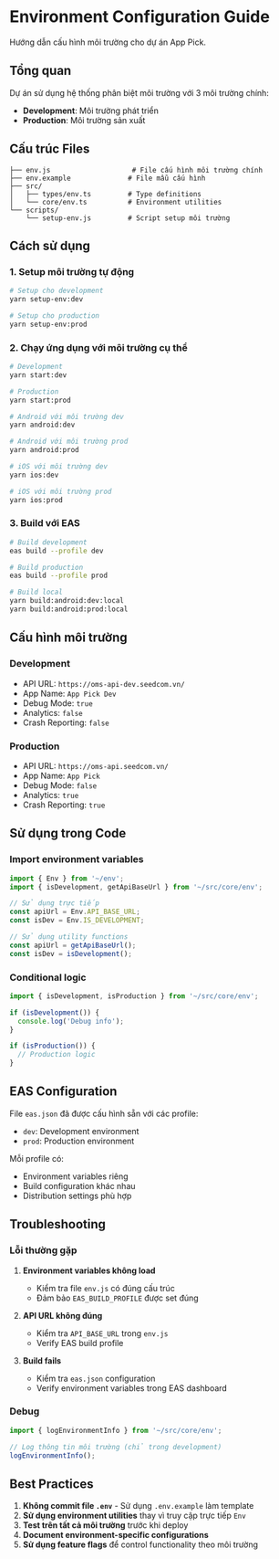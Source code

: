 # Environment Configuration Guide

Hướng dẫn cấu hình môi trường cho dự án App Pick.

## Tổng quan

Dự án sử dụng hệ thống phân biệt môi trường với 3 môi trường chính:
- **Development**: Môi trường phát triển
- **Production**: Môi trường sản xuất

## Cấu trúc Files

```
├── env.js                    # File cấu hình môi trường chính
├── env.example              # File mẫu cấu hình
├── src/
│   ├── types/env.ts         # Type definitions
│   └── core/env.ts          # Environment utilities
└── scripts/
    └── setup-env.js         # Script setup môi trường
```

## Cách sử dụng

### 1. Setup môi trường tự động

```bash
# Setup cho development
yarn setup-env:dev

# Setup cho production
yarn setup-env:prod
```

### 2. Chạy ứng dụng với môi trường cụ thể

```bash
# Development
yarn start:dev

# Production
yarn start:prod

# Android với môi trường dev
yarn android:dev

# Android với môi trường prod
yarn android:prod

# iOS với môi trường dev
yarn ios:dev

# iOS với môi trường prod
yarn ios:prod
```

### 3. Build với EAS

```bash
# Build development
eas build --profile dev

# Build production
eas build --profile prod

# Build local
yarn build:android:dev:local
yarn build:android:prod:local
```

## Cấu hình môi trường

### Development
- API URL: `https://oms-api-dev.seedcom.vn/`
- App Name: `App Pick Dev`
- Debug Mode: `true`
- Analytics: `false`
- Crash Reporting: `false`

### Production
- API URL: `https://oms-api.seedcom.vn/`
- App Name: `App Pick`
- Debug Mode: `false`
- Analytics: `true`
- Crash Reporting: `true`

## Sử dụng trong Code

### Import environment variables

```typescript
import { Env } from '~/env';
import { isDevelopment, getApiBaseUrl } from '~/src/core/env';

// Sử dụng trực tiếp
const apiUrl = Env.API_BASE_URL;
const isDev = Env.IS_DEVELOPMENT;

// Sử dụng utility functions
const apiUrl = getApiBaseUrl();
const isDev = isDevelopment();
```

### Conditional logic

```typescript
import { isDevelopment, isProduction } from '~/src/core/env';

if (isDevelopment()) {
  console.log('Debug info');
}

if (isProduction()) {
  // Production logic
}
```

## EAS Configuration

File `eas.json` đã được cấu hình sẵn với các profile:

- `dev`: Development environment
- `prod`: Production environment

Mỗi profile có:
- Environment variables riêng
- Build configuration khác nhau
- Distribution settings phù hợp

## Troubleshooting

### Lỗi thường gặp

1. **Environment variables không load**
   - Kiểm tra file `env.js` có đúng cấu trúc
   - Đảm bảo `EAS_BUILD_PROFILE` được set đúng

2. **API URL không đúng**
   - Kiểm tra `API_BASE_URL` trong `env.js`
   - Verify EAS build profile

3. **Build fails**
   - Kiểm tra `eas.json` configuration
   - Verify environment variables trong EAS dashboard

### Debug

```typescript
import { logEnvironmentInfo } from '~/src/core/env';

// Log thông tin môi trường (chỉ trong development)
logEnvironmentInfo();
```

## Best Practices

1. **Không commit file `.env`** - Sử dụng `.env.example` làm template
2. **Sử dụng environment utilities** thay vì truy cập trực tiếp `Env`
3. **Test trên tất cả môi trường** trước khi deploy
4. **Document environment-specific configurations**
5. **Sử dụng feature flags** để control functionality theo môi trường
